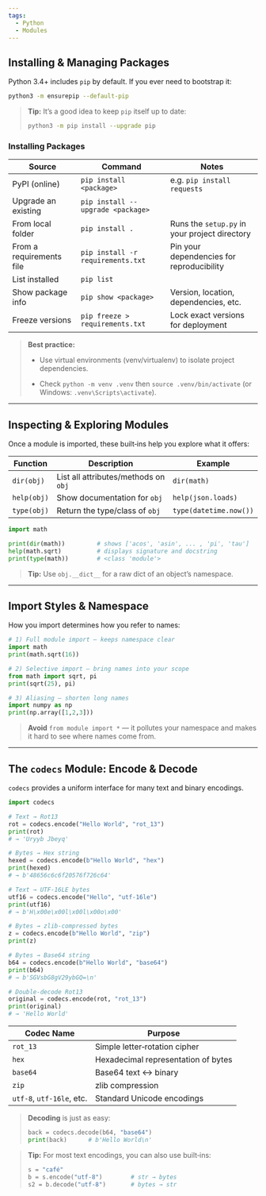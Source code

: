 ```yaml
---
tags:
  - Python
  - Modules
---
```

## Installing & Managing Packages
Python 3.4+ includes `pip` by default. If you ever need to bootstrap it:

```bash
python3 -m ensurepip --default-pip
```

> **Tip:** It’s a good idea to keep `pip` itself up to date:
>
> ```bash
> python3 -m pip install --upgrade pip
> ```
### Installing Packages

| Source                   | Command                           | Notes                                         |
| ------------------------ | --------------------------------- | --------------------------------------------- |
| PyPI (online)            | `pip install <package>`           | e.g. `pip install requests`                   |
| Upgrade an existing      | `pip install --upgrade <package>` |                                               |
| From local folder        | `pip install .`                   | Runs the `setup.py` in your project directory |
| From a requirements file | `pip install -r requirements.txt` | Pin your dependencies for reproducibility     |
| List installed           | `pip list`                        |                                               |
| Show package info        | `pip show <package>`              | Version, location, dependencies, etc.         |
| Freeze versions          | `pip freeze > requirements.txt`   | Lock exact versions for deployment            |

> **Best practice:**
>
> - Use virtual environments (venv/virtualenv) to isolate project dependencies.
>     
> - Check `python -m venv .venv` then `source .venv/bin/activate` (or Windows: `.venv\Scripts\activate`).
>     

---
## Inspecting & Exploring Modules
Once a module is imported, these built‑ins help you explore what it offers:

| Function    | Description                          | Example                |
| ----------- | ------------------------------------ | ---------------------- |
| `dir(obj)`  | List all attributes/methods on `obj` | `dir(math)`            |
| `help(obj)` | Show documentation for `obj`         | `help(json.loads)`     |
| `type(obj)` | Return the type/class of `obj`       | `type(datetime.now())` |

```python
import math

print(dir(math))         # shows ['acos', 'asin', ... , 'pi', 'tau']
help(math.sqrt)          # displays signature and docstring
print(type(math))        # <class 'module'>
```

> **Tip:** Use `obj.__dict__` for a raw dict of an object’s namespace.

---
## Import Styles & Namespace
How you import determines how you refer to names:

```python
# 1) Full module import — keeps namespace clear
import math
print(math.sqrt(16))

# 2) Selective import — bring names into your scope
from math import sqrt, pi
print(sqrt(25), pi)

# 3) Aliasing — shorten long names
import numpy as np
print(np.array([1,2,3]))
```

> **Avoid** `from module import *` — it pollutes your namespace and makes it hard to see where names come from.

---
## The `codecs` Module: Encode & Decode
`codecs` provides a uniform interface for many text and binary encodings.

```python
import codecs

# Text → Rot13
rot = codecs.encode("Hello World", "rot_13")
print(rot)  
# → 'Uryyb Jbeyq'

# Bytes → Hex string
hexed = codecs.encode(b"Hello World", "hex")
print(hexed)  
# → b'48656c6c6f20576f726c64'

# Text → UTF‑16LE bytes
utf16 = codecs.encode("Hello", "utf-16le")
print(utf16)  
# → b'H\x00e\x00l\x00l\x00o\x00'

# Bytes → zlib‑compressed bytes
z = codecs.encode(b"Hello World", "zip")
print(z)  

# Bytes → Base64 string
b64 = codecs.encode(b"Hello World", "base64")
print(b64)  
# → b'SGVsbG8gV29ybGQ=\n'

# Double‑decode Rot13
original = codecs.encode(rot, "rot_13")
print(original)  
# → 'Hello World'
```

| Codec Name                | Purpose                             |
| ------------------------- | ----------------------------------- |
| `rot_13`                  | Simple letter‑rotation cipher       |
| `hex`                     | Hexadecimal representation of bytes |
| `base64`                  | Base64 text ↔ binary                |
| `zip`                     | zlib compression                    |
| `utf‑8`, `utf‑16le`, etc. | Standard Unicode encodings          |

> **Decoding** is just as easy:
>
> ```python
> back = codecs.decode(b64, "base64")
> print(back)      # b'Hello World\n'
> ```

> **Tip:** For most text encodings, you can also use built‑ins:
>
> ```python
> s = "café"
> b = s.encode("utf-8")        # str → bytes
> s2 = b.decode("utf-8")       # bytes → str
> ```
